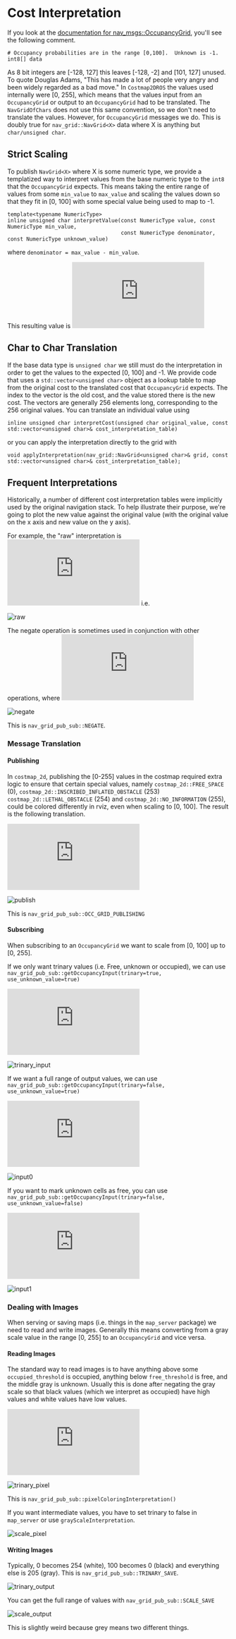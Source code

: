 # Cost Interpretation

If you look at the [documentation for nav_msgs::OccupancyGrid](http://docs.ros.org/noetic/api/nav_msgs/html/msg/OccupancyGrid.html), you'll see the following comment.

```
# Occupancy probabilities are in the range [0,100].  Unknown is -1.
int8[] data
```
As 8 bit integers are [-128, 127] this leaves [-128, -2] and [101, 127] unused. To quote Douglas Adams, "This has made a lot of people very angry and been widely regarded as a bad move." In `Costmap2DROS` the values used internally were [0, 255], which means that the values input from an `OccupancyGrid` or output to an `OccupancyGrid` had to be translated. The `NavGridOfChars` does not use this same convention, so we don't need to translate the values. However, for `OccupancyGrid` messages we do. This is doubly true for `nav_grid::NavGrid<X>` data where X is anything but `char/unsigned char`.

## Strict Scaling
To publish `NavGrid<X>` where X is some numeric type, we provide a templatized way to interpret values from the base numeric type to the `int8` that the `OccupancyGrid` expects. This means taking the entire range of values from some `min_value` to `max_value` and scaling the values down so that they fit in [0, 100] with some special value being used to map to -1.
```
template<typename NumericType>
inline unsigned char interpretValue(const NumericType value, const NumericType min_value,
                                    const NumericType denominator, const NumericType unknown_value)
```
where `denominator = max_value - min_value`.

This resulting value is
![f(x) = 100 * (x - min_value) / denominator](https://latex.codecogs.com/gif.latex?f%28x%29%20%3D%20%5Cleft%5C%7B%20%5Cbegin%7Barray%7D%7Blr%7D%20%5Ctext%7B-1%7D%20%26%20%3A%20%5Ctext%7Bunknown%20value%7D%5C%5C%20%5Cfrac%7B100%20*%20%28x%20-%20min%5C_value%29%7D%7Bdenominator%7D%20%26%20%3A%20%5Ctext%7Botherwise%7D%20%5C%5C%20%5Cend%7Barray%7D%20%5Cright.)

## Char to Char Translation
If the base data type is `unsigned char` we still must do the interpretation in order to get the values to the expected [0, 100] and -1. We provide code that uses a `std::vector<unsigned char>` object as a lookup table to map from the original cost to the translated cost that `OccupancyGrid` expects. The index to the vector is the old cost, and the value stored there is the new cost. The vectors are generally 256 elements long, corresponding to the 256 original values. You can translate an individual value using
```
inline unsigned char interpretCost(unsigned char original_value, const std::vector<unsigned char>& cost_interpretation_table)
```
or you can apply the interpretation directly to the grid with
```
void applyInterpretation(nav_grid::NavGrid<unsigned char>& grid, const std::vector<unsigned char>& cost_interpretation_table);
```

## Frequent Interpretations
Historically, a number of different cost interpretation tables were implicitly used by the original navigation stack. To help illustrate their purpose, we're going to plot the new value against the original value (with the original value on the x axis and new value on the y axis).

For example, the "raw" interpretation is ![f(x) = x](https://latex.codecogs.com/gif.latex?f%28x%29%20%3D%20x) i.e.

![raw](raw.png)

The negate operation is sometimes used in conjunction with other operations, where ![f(x) = 255 - x](https://latex.codecogs.com/gif.latex?f%28x%29%20%3D%20255%20-%20x)

![negate](negate.png)

This is `nav_grid_pub_sub::NEGATE`.

### Message Translation
#### Publishing
In `costmap_2d`, publishing the [0-255] values in the costmap required extra logic to ensure that certain special values, namely `costmap_2d::FREE_SPACE` (0), `costmap_2d::INSCRIBED_INFLATED_OBSTACLE` (253) `costmap_2d::LETHAL_OBSTACLE` (254) and `costmap_2d::NO_INFORMATION` (255), could be colored differently in rviz, even when scaling to [0, 100]. The result is the following translation.

![publishing equation](https://latex.codecogs.com/gif.latex?f%28x%29%20%3D%20%5Cleft%5C%7B%20%5Cbegin%7Barray%7D%7Blr%7D%200%20%26%20%3A%20%5Ctext%7BFREE%5C_SPACE%20%28x%3D0%29%29%7D%20%5C%5C%20%5Cfrac%7B97%28x-1%29%7D%7B251%7D%20%26%20%3A%20x%3D1-252%5C%5C%2099%20%26%20%3A%20%5Ctext%7BINSCRIBED%5C_INFLATED%5C_OBSTACLE%20%28x%3D253%29%7D%20%5C%5C%20100%20%26%20%3A%20%5Ctext%7BLETHAL%5C_OBSTACLE%20%28x%3D254%29%7D%20%5C%5C%20255%20%26%20%3A%20%5Ctext%7BNO%5C_INFORMATION%20%28x%3D255%29%7D%20%5C%5C%20%5Cend%7Barray%7D%20%5Cright.)

![publish](publish.png)

This is `nav_grid_pub_sub::OCC_GRID_PUBLISHING`

#### Subscribing
When subscribing to an `OccupancyGrid` we want to scale from [0, 100] up to [0, 255].

If we only want trinary values (i.e. Free, unknown or occupied), we can use `nav_grid_pub_sub::getOccupancyInput(trinary=true, use_unknown_value=true)`

![0-99 is 0, 100-254 is 254 and 255 is 255](https://latex.codecogs.com/gif.latex?f%28x%29%20%3D%20%5Cleft%5C%7B%20%5Cbegin%7Barray%7D%7Blr%7D%20%5Ctext%7B0%7D%20%26%20%3A%200-99%5C%5C%20%5Ctext%7B254%7D%20%26%20%3A%20100-254%5C%5C%20%5Ctext%7B255%7D%20%26%20%3A255%20%5C%5C%20%5Cend%7Barray%7D%20%5Cright.)

![trinary_input](trinary_input.png)

If we want a full range of output values, we can use `nav_grid_pub_sub::getOccupancyInput(trinary=false, use_unknown_value=true)`

![0-98 is scaled, 99 is 253, 100-254 is 254 and 255 is 255](https://latex.codecogs.com/gif.latex?f%28x%29%20%3D%20%5Cleft%5C%7B%20%5Cbegin%7Barray%7D%7Blr%7D%20%5Cfrac%7Bx%20*%20254%7D%7B100%7D%20%26%20%3A%200-98%5C%5C%20%5Ctext%7B253%7D%20%26%20%3A%20%5Ctext%7B99%7D%20%5C%5C%20%5Ctext%7B254%7D%20%26%20%3A%20100-254%5C%5C%20%5Ctext%7B255%7D%20%26%20%3A255%20%5C%5C%20%5Cend%7Barray%7D%20%5Cright.)

![input0](input0.png)

If you want to mark unknown cells as free, you can use  `nav_grid_pub_sub::getOccupancyInput(trinary=false, use_unknown_value=false)`

![0-99 is scaled, 100-254 is 254 and 255 is 0](https://latex.codecogs.com/gif.latex?f%28x%29%20%3D%20%5Cleft%5C%7B%20%5Cbegin%7Barray%7D%7Blr%7D%20%5Cfrac%7Bx%20*%20254%7D%7B100%7D%20%26%20%3A%200-99%5C%5C%20%5Ctext%7B254%7D%20%26%20%3A%20100-254%5C%5C%20%5Ctext%7B0%7D%20%26%20%3A255%20%5C%5C%20%5Cend%7Barray%7D%20%5Cright.)

![input1](input1.png)

### Dealing with Images
When serving or saving maps (i.e. things in the `map_server` package) we need to read and write images. Generally this means converting from a gray scale value in the range [0, 255] to an `OccupancyGrid` and vice versa.

#### Reading Images
The standard way to read images is to have anything above some `occupied_threshold` is occupied, anything below `free_threshold` is free, and the middle gray is unknown. Usually this is done after negating the gray scale so that black values (which we interpret as occupied) have high values and white values have low values.

![trinary](https://latex.codecogs.com/gif.latex?f%28x%29%20%3D%20%5Cleft%5C%7B%20%5Cbegin%7Barray%7D%7Blr%7D%20%5Ctext%7B0%7D%20%26%20%3A%20x%20%3C%20free%5C_thresh%5C%5C%20%5Ctext%7B100%7D%20%26%20%3A%20x%20%3E%20occ%5C_thresh%20%5C%5C%20%5Ctext%7B255%7D%20%26%20%3A%20otherwise%20%5C%5C%20%5Cend%7Barray%7D%20%5Cright.)

![trinary_pixel](trinary_pixel.png)

This is `nav_grid_pub_sub::pixelColoringInterpretation()`

If you want intermediate values, you have to set trinary to false in `map_server` or use `grayScaleInterpretation`.

![scale_pixel](scale_pixel.png)

#### Writing Images
Typically, 0 becomes 254 (white), 100 becomes 0 (black) and everything else is 205 (gray). This is `nav_grid_pub_sub::TRINARY_SAVE`.

![trinary_output](trinary_output.png)

You can get the full range of values with `nav_grid_pub_sub::SCALE_SAVE`

![scale_output](scale_output.png)

This is slightly weird because grey means two different things.
